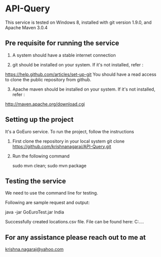 API-Query
=========

This service is tested on Windows 8, installed with git version 1.9.0, and Apache Maven 3.0.4

Pre requisite for running the service
-------------------------------------

1) A system should have a stable internet connection

2) git should be installed on your system. If it's not installed, refer :

https://help.github.com/articles/set-up-git
You should have a read access to clone the public repository from github.

3) Apache maven should be installed on your system. If it's not installed, refer :

 http://maven.apache.org/download.cgi
 
Setting up the project
----------------------

It's a GoEuro service. To run the project, follow the instructions

1) First clone the repository in your local system
   git clone https://github.com/krishnanagaraj/API-Query.git
   
2) Run the following command

   sudo mvn clean; sudo mvn package
   
Testing the service
-------------------

We need to use the command line for testing.

Following are sample request and output:

java -jar GoEuroTest.jar India

Successfully created locations.csv file. File can be found here: C:\..\..

For any assistance please reach out to me at
--------------------------------------------

krishna.nagaraj@yahoo.com
